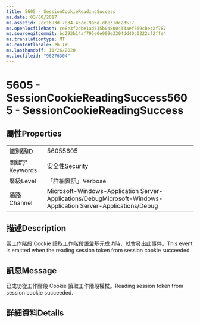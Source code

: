 ```yaml
---
title: 5605 - SessionCookieReadingSuccess
ms.date: 03/30/2017
ms.assetid: 2cc1693d-7834-45ce-9a6d-dbe31dc2d517
ms.openlocfilehash: ce8e3f2dbe1ad535b04800433aef569cbe4af787
ms.sourcegitcommit: bc293b14af795e0e999e3304dd40c0222cf2ffe4
ms.translationtype: MT
ms.contentlocale: zh-TW
ms.lasthandoff: 11/26/2020
ms.locfileid: "96276304"
---
```

# <a name="5605---sessioncookiereadingsuccess"></a><span data-ttu-id="1336d-102">5605 - SessionCookieReadingSuccess</span><span class="sxs-lookup"><span data-stu-id="1336d-102">5605 - SessionCookieReadingSuccess</span></span>

## <a name="properties"></a><span data-ttu-id="1336d-103">屬性</span><span class="sxs-lookup"><span data-stu-id="1336d-103">Properties</span></span>  
  
|||  
|-|-|  
|<span data-ttu-id="1336d-104">識別碼</span><span class="sxs-lookup"><span data-stu-id="1336d-104">ID</span></span>|<span data-ttu-id="1336d-105">5605</span><span class="sxs-lookup"><span data-stu-id="1336d-105">5605</span></span>|  
|<span data-ttu-id="1336d-106">關鍵字</span><span class="sxs-lookup"><span data-stu-id="1336d-106">Keywords</span></span>|<span data-ttu-id="1336d-107">安全性</span><span class="sxs-lookup"><span data-stu-id="1336d-107">Security</span></span>|  
|<span data-ttu-id="1336d-108">層級</span><span class="sxs-lookup"><span data-stu-id="1336d-108">Level</span></span>|<span data-ttu-id="1336d-109">「詳細資訊」</span><span class="sxs-lookup"><span data-stu-id="1336d-109">Verbose</span></span>|  
|<span data-ttu-id="1336d-110">通路</span><span class="sxs-lookup"><span data-stu-id="1336d-110">Channel</span></span>|<span data-ttu-id="1336d-111">Microsoft-Windows-Application Server-Applications/Debug</span><span class="sxs-lookup"><span data-stu-id="1336d-111">Microsoft-Windows-Application Server-Applications/Debug</span></span>|  
  
## <a name="description"></a><span data-ttu-id="1336d-112">描述</span><span class="sxs-lookup"><span data-stu-id="1336d-112">Description</span></span>  

 <span data-ttu-id="1336d-113">當工作階段 Cookie 讀取工作階段語彙基元成功時，就會發出此事件。</span><span class="sxs-lookup"><span data-stu-id="1336d-113">This event is emitted when the reading session token from session cookie succeeded.</span></span>  
  
## <a name="message"></a><span data-ttu-id="1336d-114">訊息</span><span class="sxs-lookup"><span data-stu-id="1336d-114">Message</span></span>  

 <span data-ttu-id="1336d-115">已成功從工作階段 Cookie 讀取工作階段權杖。</span><span class="sxs-lookup"><span data-stu-id="1336d-115">Reading session token from session cookie succeeded.</span></span>  
  
## <a name="details"></a><span data-ttu-id="1336d-116">詳細資料</span><span class="sxs-lookup"><span data-stu-id="1336d-116">Details</span></span>
